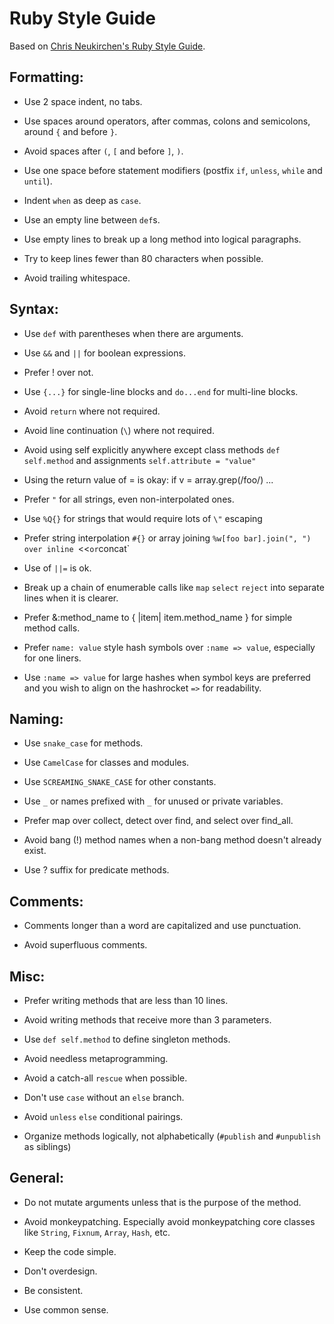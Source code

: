# Ruby Style Guide

Based on [Chris Neukirchen's Ruby Style
Guide](http://github.com/chneukirchen/styleguide/).

## Formatting:

* Use 2 space indent, no tabs.

* Use spaces around operators, after commas, colons and semicolons,
  around `{` and before `}`.

* Avoid spaces after `(`, `[` and before `]`, `)`.

* Use one space before statement modifiers (postfix
  `if`, `unless`, `while` and `until`).

* Indent `when` as deep as `case`.

* Use an empty line between `def`s.

* Use empty lines to break up a long method into logical paragraphs.

* Try to keep lines fewer than 80 characters when possible.

* Avoid trailing whitespace.


## Syntax:

* Use `def` with parentheses when there are arguments.

* Use `&&` and `||` for boolean expressions.

* Prefer ! over not.

* Use `{...}` for single-line blocks and `do...end` for multi-line blocks.

* Avoid `return` where not required.

* Avoid line continuation (`\`) where not required.

* Avoid using self explicitly anywhere except class methods `def self.method`
  and assignments `self.attribute = "value"`

* Using the return value of = is okay: if v = array.grep(/foo/) ...

* Prefer `"` for all strings, even non-interpolated ones.

* Use `%Q{}` for strings that would require lots of `\"` escaping

* Prefer string interpolation `#{}` or array joining `%w[foo bar].join(", ")
  over inline `<<` or `concat`

* Use of `||=` is ok.

* Break up a chain of enumerable calls like `map` `select` `reject` into
  separate lines when it is clearer.

* Prefer &:method_name to { |item| item.method_name } for simple method calls.

* Prefer `name: value` style hash symbols over `:name => value`, especially for
  one liners.

* Use `:name => value` for large hashes when symbol keys are preferred and
  you wish to align on the hashrocket `=>` for readability.


## Naming:

* Use `snake_case` for methods.

* Use `CamelCase` for classes and modules.

* Use `SCREAMING_SNAKE_CASE` for other constants.

* Use `_` or names prefixed with `_` for unused or private variables.

* Prefer map over collect, detect over find, and select over find_all.

* Avoid bang (!) method names when a non-bang method doesn't already exist.

* Use ? suffix for predicate methods.

## Comments:

* Comments longer than a word are capitalized and use punctuation.

* Avoid superfluous comments.

## Misc:

* Prefer writing methods that are less than 10 lines.

* Avoid writing methods that receive more than 3 parameters.

* Use `def self.method` to define singleton methods.

* Avoid needless metaprogramming.

* Avoid a catch-all `rescue` when possible.

* Don't use `case` without an `else` branch.

* Avoid `unless` `else` conditional pairings.

* Organize methods logically, not alphabetically (`#publish` and `#unpublish` as siblings)

## General:

* Do not mutate arguments unless that is the purpose of the method.

* Avoid monkeypatching. Especially avoid monkeypatching core classes like `String`,
  `Fixnum`, `Array`, `Hash`, etc.

* Keep the code simple.

* Don't overdesign.

* Be consistent.

* Use common sense.
